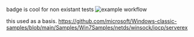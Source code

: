 badge is cool for non existant tests
![example workflow](https://github.com/tu7q/echo-server/actions/workflows/main.yml/badge.svg)

this used as a basis.
https://github.com/microsoft/Windows-classic-samples/blob/main/Samples/Win7Samples/netds/winsock/iocp/serverex

